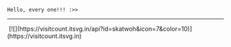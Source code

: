 ```
Hello, every one!!! :>>
```
---
<img src="https://substackcdn.com/image/fetch/w_1456,c_limit,f_webp,q_auto:good,fl_lossy/https%3A%2F%2Fsubstack-post-media.s3.amazonaws.com%2Fpublic%2Fimages%2Fd18e5226-8335-4455-909d-5a6ef98747a6_1280x1664.gif" alt=""/>
[![](https://visitcount.itsvg.in/api?id=skatwoh&icon=7&color=10)](https://visitcount.itsvg.in)

